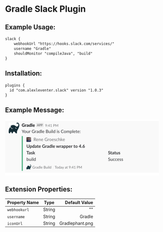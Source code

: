 # Gradle Slack Plugin

## Example Usage:
```
slack {
    webhookUrl "https://hooks.slack.com/services/"
    username "Gradle"
    shouldMonitor "compileJava", "build"
}
```

## Installation:
```
plugins {
  id "com.alexleventer.slack" version "1.0.3"
}
```

## Example Message:
![Example Message](/assets/example-message.png)

## Extension Properties:
| Property Name | Type          | Default Value   |
| ------------- |:-------------:| ---------------:|
| `webhookurl`  | String        | ""              |
| `username`    | String        | Gradle          |
| `iconUrl`     | String        | Gradlephant.png |